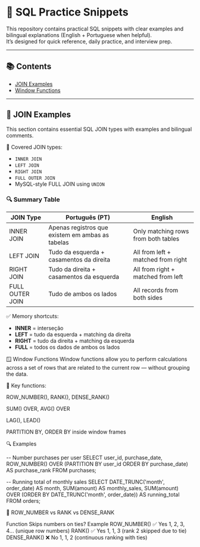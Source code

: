 
# 📘 SQL Practice Snippets

This repository contains practical SQL snippets with clear examples and bilingual explanations (English + Portuguese when helpful).  
It’s designed for quick reference, daily practice, and interview prep.

---

## 📚 Contents

- [JOIN Examples](#join-examples)
- [Window Functions](#window-functions)


---

## 🔗 JOIN Examples

This section contains essential SQL JOIN types with examples and bilingual comments.

📘 Covered JOIN types:
- `INNER JOIN`
- `LEFT JOIN`
- `RIGHT JOIN`
- `FULL OUTER JOIN`
- MySQL-style FULL JOIN using `UNION`

### 🔍 Summary Table

| JOIN Type        | Português (PT)                                         | English                                      |
|------------------|--------------------------------------------------------|----------------------------------------------|
| INNER JOIN       | Apenas registros que existem em ambas as tabelas      | Only matching rows from both tables          |
| LEFT JOIN        | Tudo da esquerda + casamentos da direita              | All from left + matched from right           |
| RIGHT JOIN       | Tudo da direita + casamentos da esquerda              | All from right + matched from left           |
| FULL OUTER JOIN  | Tudo de ambos os lados                                 | All records from both sides                  |

✅ Memory shortcuts:
- **INNER** = interseção
- **LEFT** = tudo da esquerda + matching da direita
- **RIGHT** = tudo da direita + matching da esquerda
- **FULL** = todos os dados de ambos os lados

🪟 Window Functions
Window functions allow you to perform calculations across a set of rows that are related to the current row — without grouping the data.

📌 Key functions:

ROW_NUMBER(), RANK(), DENSE_RANK()

SUM() OVER, AVG() OVER

LAG(), LEAD()

PARTITION BY, ORDER BY inside window frames

🔍 Examples

-- Number purchases per user
SELECT user_id, purchase_date,
       ROW_NUMBER() OVER (PARTITION BY user_id ORDER BY purchase_date) AS purchase_rank
FROM purchases;

-- Running total of monthly sales
SELECT DATE_TRUNC('month', order_date) AS month,
       SUM(amount) AS monthly_sales,
       SUM(amount) OVER (ORDER BY DATE_TRUNC('month', order_date)) AS running_total
FROM orders;

🧠 ROW_NUMBER       vs       RANK        vs            DENSE_RANK

Function	         Skips numbers on ties?	        Example
ROW_NUMBER()	             ✅ Yes	                      1, 2, 3, 4... (unique row numbers)
RANK()	                    ✅ Yes	                      1, 1, 3 (rank 2 skipped due to tie)
DENSE_RANK()	             ❌ No	                      1, 1, 2 (continuous ranking with ties)
